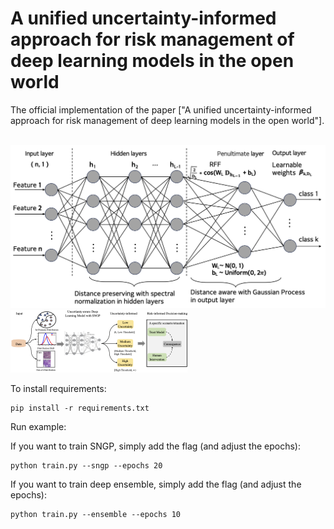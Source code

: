 # A unified uncertainty-informed approach for risk management of deep learning models in the open world

The official implementation of the paper ["A unified uncertainty-informed approach for risk management of deep learning models in the open world"].

&nbsp;
![The RFF-networks](RFF-networks.png)
![The risk analysis flowchart](Risk-analysis-flowchart.png)


To install requirements:
```setup
pip install -r requirements.txt
```

Run example:

If you want to train SNGP, simply add the flag (and adjust the epochs):
```setup
python train.py --sngp --epochs 20
```

If you want to train deep ensemble, simply add the flag (and adjust the  epochs):
```setup
python train.py --ensemble --epochs 10
```
